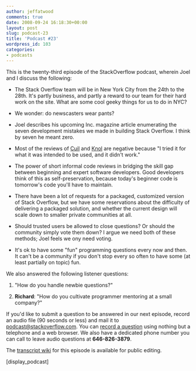 ```yaml
---
author: jeffatwood
comments: true
date: 2008-09-24 16:18:30+00:00
layout: post
slug: podcast-23
title: 'Podcast #23'
wordpress_id: 103
categories:
- podcasts
---
```


This is the twenty-third episode of the StackOverflow podcast, wherein Joel and I discuss the following:






  * The Stack Overflow team will be in New York City from the 24th to the 28th. It's partly business, and partly a reward to our team for their hard work on the site. What are some cool geeky things for us to do in NYC?


  * We wonder: do newscasters wear pants?


  * Joel describes his upcoming Inc. magazine article enumerating the seven development mistakes we made in building Stack Overflow. I think by seven he meant zero.


  * Most of the reviews of [Cuil](http://www.google.com/url?sa=t&source=web&ct=res&cd=1&url=http%3A%2F%2Fwww.cuil.com%2F&ei=_4DZSJr5LomasQPA3_DsDA&usg=AFQjCNEAaWsxycaSfzZK4sUO3um-Nx-U2g&sig2=taSQOqonltpv1GIixMSR3A) and [Knol](http://knol.google.com/k#) are negative because "I tried it for what it was intended to be used, and it didn't work."


  * The power of short informal code reviews in bridging the skill gap between beginning and expert software developers. Good developers think of this as self-preservation, because today's beginner code is tomorrow's code you'll have to maintain.


  * There have been a lot of requests for a packaged, customized version of Stack Overflow, but we have some reservations about the difficulty of delivering a packaged solution, and whether the current design will scale down to smaller private communities at all.


  * Should trusted users be allowed to close questions? Or should the community simply vote them down? I argue we need both of these methods; Joel feels we ony need voting.


  * It's ok to have some "fun" programming questions every now and then. It can't be a community if you don't stop every so often to have some (at least partially on topic) fun.





We also answered the following listener questions:






  1. "How do you handle newbie questions?"



  2. **Richard**: "How do you cultivate programmer mentoring at a small company?"






If you'd like to submit a question to be answered in our next episode, record an audio file (90 seconds or less) and mail it to [podcast@stackoverflow.com](mailto:podcast@stackoverflow.com). You can [record a question](http://blog.stackoverflow.com/index.php/2008/05/recording-podcast-questions-using-your-telephone/) using nothing but a telephone and a web browser. We also have a dedicated phone number you can call to leave audio questions at **646-826-3879**.





The [transcript wiki](https://stackoverflow.fogbugz.com/default.asp?W25450) for this episode is available for public editing.




[display_podcast]
